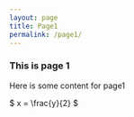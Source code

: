 ```yaml
---
layout: page
title: Page1
permalink: /page1/
---
```



### This is page 1

Here is some content for page1

$ x = \frac{y}{2} $


